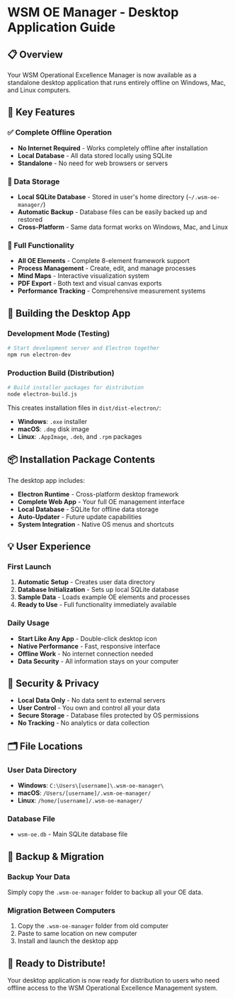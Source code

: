 # WSM OE Manager - Desktop Application Guide

## 📋 Overview

Your WSM Operational Excellence Manager is now available as a standalone desktop application that runs entirely offline on Windows, Mac, and Linux computers.

## 🚀 Key Features

### ✅ Complete Offline Operation
- **No Internet Required** - Works completely offline after installation
- **Local Database** - All data stored locally using SQLite
- **Standalone** - No need for web browsers or servers

### 💾 Data Storage
- **Local SQLite Database** - Stored in user's home directory (`~/.wsm-oe-manager/`)
- **Automatic Backup** - Database files can be easily backed up and restored
- **Cross-Platform** - Same data format works on Windows, Mac, and Linux

### 🎯 Full Functionality
- **All OE Elements** - Complete 8-element framework support
- **Process Management** - Create, edit, and manage processes
- **Mind Maps** - Interactive visualization system
- **PDF Export** - Both text and visual canvas exports
- **Performance Tracking** - Comprehensive measurement systems

## 🔧 Building the Desktop App

### Development Mode (Testing)
```bash
# Start development server and Electron together
npm run electron-dev
```

### Production Build (Distribution)
```bash
# Build installer packages for distribution
node electron-build.js
```

This creates installation files in `dist/dist-electron/`:
- **Windows**: `.exe` installer
- **macOS**: `.dmg` disk image  
- **Linux**: `.AppImage`, `.deb`, and `.rpm` packages

## 📦 Installation Package Contents

The desktop app includes:
- **Electron Runtime** - Cross-platform desktop framework
- **Complete Web App** - Your full OE management interface
- **Local Database** - SQLite for offline data storage
- **Auto-Updater** - Future update capabilities
- **System Integration** - Native OS menus and shortcuts

## 💡 User Experience

### First Launch
1. **Automatic Setup** - Creates user data directory
2. **Database Initialization** - Sets up local SQLite database
3. **Sample Data** - Loads example OE elements and processes
4. **Ready to Use** - Full functionality immediately available

### Daily Usage
- **Start Like Any App** - Double-click desktop icon
- **Native Performance** - Fast, responsive interface
- **Offline Work** - No internet connection needed
- **Data Security** - All information stays on your computer

## 🔐 Security & Privacy

- **Local Data Only** - No data sent to external servers
- **User Control** - You own and control all your data
- **Secure Storage** - Database files protected by OS permissions
- **No Tracking** - No analytics or data collection

## 🗂️ File Locations

### User Data Directory
- **Windows**: `C:\Users\[username]\.wsm-oe-manager\`
- **macOS**: `/Users/[username]/.wsm-oe-manager/`
- **Linux**: `/home/[username]/.wsm-oe-manager/`

### Database File
- `wsm-oe.db` - Main SQLite database file

## 🔄 Backup & Migration

### Backup Your Data
Simply copy the `.wsm-oe-manager` folder to backup all your OE data.

### Migration Between Computers
1. Copy the `.wsm-oe-manager` folder from old computer
2. Paste to same location on new computer
3. Install and launch the desktop app

## 🎉 Ready to Distribute!

Your desktop application is now ready for distribution to users who need offline access to the WSM Operational Excellence Management system.